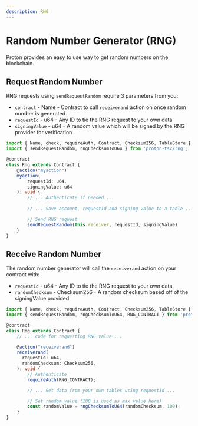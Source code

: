 ```yaml
---
description: RNG
---
```


# Random Number Generator (RNG)

Proton provides an easy to use way to get random numbers on the blockchain. 

## Request Random Number

RNG requests using `sendRequestRandom` require 3 parameters from you:
-  `contract` - Name - Contract to call `receiverand` action on once random number is generated.
-  `requestId` - u64 - Any ID to tie the RNG request to your own data
-  `signingValue` - u64 - A random value which will be signed by the RNG provider for verification

```ts
import { Name, check, requireAuth, Contract, Checksum256, TableStore } from 'proton-tsc'
import { sendRequestRandom, rngChecksumToU64 } from 'proton-tsc/rng';

@contract
class Rng extends Contract {
    @action("myaction")
    myaction(
        requestId: u64,
        signingValue: u64
    ): void {
        // ... Authenticate if needed ...
        
        // ... Save account, requestId and signing value to a table ...

        // Send RNG request
        sendRequestRandom(this.receiver, requestId, signingValue)
    }
}
```


## Receive Random Number

The random number generator will call the `receiverand` action on your contract with:
-  `requestId` - u64 - Any ID to tie the RNG request to your own data
-  `randomChecksum` - Checksum256 - A random checksum based off of the signingValue provided

```ts
import { Name, check, requireAuth, Contract, Checksum256, TableStore } from 'proton-tsc'
import { sendRequestRandom, rngChecksumToU64, RNG_CONTRACT } from 'proton-tsc/rng';

@contract
class Rng extends Contract {
    // ... code for requesting RNG value ...

    @action("receiverand")
    receiverand(
      requestId: u64,
      randomChecksum: Checksum256,
    ): void {
        // Authenticate
        requireAuth(RNG_CONTRACT);

        // ... Get data from your own tables using requestId ...

        // Set random value (100 is used as max value here)
        const randomValue = rngChecksumToU64(randomChecksum, 100);
    }
}
```